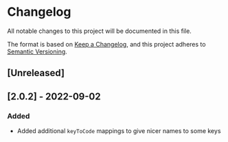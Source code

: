 # Changelog

All notable changes to this project will be documented in this file.

The format is based on [Keep a Changelog][keep-a-changelog], and this project
adheres to [Semantic Versioning][semver].

[keep-a-changelog]: https://keepachangelog.com/en/1.0.0/
[semver]: https://semver.org/spec/v2.0.0.html

## [Unreleased]

## [2.0.2] - 2022-09-02

### Added

- Added additional `keyToCode` mappings to give nicer names to some keys
